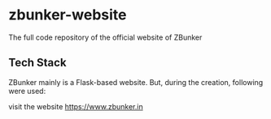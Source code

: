 # zbunker-website

The full code repository of the official website of ZBunker

## Tech Stack

ZBunker mainly is a Flask-based website. But, during the creation, following were used:

visit the website <https://www.zbunker.in>
